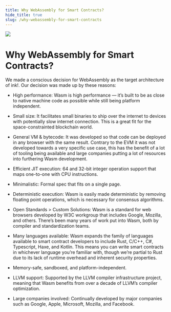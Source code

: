 ```yaml
---
title: Why WebAssembly for Smart Contracts?
hide_title: true
slug: /why-webassembly-for-smart-contracts
---
```


<img src="/img/title/wasm.svg" className="titlePic" />

# Why WebAssembly for Smart Contracts?

We made a conscious decision for WebAssembly as the target architecture of ink!. 
Our decision was made up by these reasons:

* <span class="highlight">High performance: </span>Wasm is high performance — it’s built to be as close to native machine code as possible while still being platform independent.

* <span class="highlight">Small size: </span>It facilitates small binaries to ship over the internet to devices with potentially slow internet connection.
This is a great fit for the space-constrainted blockchain world.

* <span class="highlight">General VM & bytecode: </span> 
It was developed so that code can be deployed in any browser with the same result. 
Contrary to the EVM it was not developed towards a very specific use case,
this has the benefit of a lot of tooling being available and large
companies putting a lot of resources into furthering Wasm development.

* <span class="highlight">Efficient JIT execution: </span>
64 and 32-bit integer operation support that maps one-to-one with CPU instructions.

* <span class="highlight">Minimalistic: </span> Formal spec that fits on a single page.

* <span class="highlight">Deterministic execution: </span>
Wasm is easily made deterministic by removing floating point operations, which is necessary for consensus algorithms.

* <span class="highlight">Open Standards > Custom Solutions: </span>
Wasm is a standard for web browsers developed by W3C workgroup that includes Google, Mozilla, and others.
There’s been many years of work put into Wasm, both by compiler and standardization teams.

* <span class="highlight">Many languages available: </span> Wasm expands the family of languages available to smart contract developers to include Rust, C/C++, C#, Typescript, Haxe, and Kotlin. This means you can write smart contracts in whichever language you’re familiar with, though we’re partial to Rust due to its lack of runtime overhead and inherent security properties.

* <span class="highlight">Memory-safe, sandboxed, and platform-independent.</span>

* <span class="highlight">LLVM support: </span>
Supported by the LLVM compiler infrastructure project, meaning that Wasm benefits from over a decade of LLVM’s compiler optimization.

* <span class="highlight">Large companies involved: </span> Continually developed by major companies such as Google, Apple, Microsoft, Mozilla, and Facebook.

